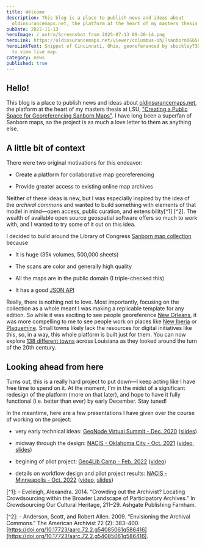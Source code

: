 ```yaml
---
title: Welcome
description: This blog is a place to publish news and ideas about
  oldinsurancemaps.net, the platform at the heart of my masters thesis at LSU...
pubDate: 2022-11-13
heroImage: /_astro/Screenshot from 2025-07-13 09-30-14.png
heroLink: https://oldinsurancemaps.net/viewer/columbus-oh/?sanborn06656_006=100#/center/-82.99805,39.96138/zoom/19.1
heroLinkText: Snippet of Cincinnati, Ohio, georeferenced by sbuckley730. Click
  to view live map.
category: news
published: true
---
```

## Hello!

This blog is a place to publish news and ideas about [oldinsurancemaps.net](https://oldinsurancemaps.net), the platform at the heart of my masters thesis at LSU, ["Creating a Public Space for Georeferencing Sanborn Maps"](https://digitalcommons.lsu.edu/gradschool_theses/5641). I have long been a superfan of Sanborn maps, so the project is as much a love letter to them as anything else.

## A little bit of context

There were two original motivations for this endeavor:

*   Create a platform for collaborative map georeferencing
    
*   Provide greater access to existing online map archives
    

Neither of these ideas is new, but I was especially inspired by the idea of the _archival commons_ and wanted to build something with elements of that model in mind—open access, public curation, and extensibility\[^1\] \[^2\]. The wealth of available open source geospatial software offers so much to work with, and I wanted to try some of it out on this idea.

I decided to build around the Library of Congress [Sanborn map collection](https://loc.gov/collections/sanborn-maps) because

*   It is huge (35k volumes, 500,000 sheets)
    
*   The scans are color and generally high quality
    
*   All the maps are in the public domain (I triple-checked this)
    
*   It has a good [JSON API](https://libraryofcongress.github.io/data-exploration/)
    

Really, there is nothing not to love. Most importantly, focusing on the collection as a whole meant I was making a replicable template for any edition. So while it was exciting to see people georeference [New Orleans](https://oldinsurancemaps.net/viewer/new-orleans-la), it was more compelling to me to see people work on places like [New Iberia](https://oldinsurancemaps.net/viewer/new-iberia-la) or [Plaquemine](https://oldinsurancemaps.net/viewer/plaquemine-la). Small towns likely lack the resources for digital initiatives like this, so, in a way, this whole platform is built just for them. You can now explore [138 different towns](https://oldinsurancemaps.net/browse) across Louisiana as they looked around the turn of the 20th century.

## Looking ahead from here

Turns out, this is a really hard project to put down—I keep acting like I have free time to spend on it. At the moment, I'm in the midst of a significant redesign of the platform (more on that later), and hope to have it fully functional (i.e. better than ever) by early December. Stay tuned!

In the meantime, here are a few presentations I have given over the course of working on the project:

*   very early technical ideas: [GeoNode Virtual Summit - Dec. 2020](https://summit.geonode.org/schedule/#session-110) ([slides](https://docs.google.com/presentation/d/e/2PACX-1vSwbTO3jKrwGFKwouZdPSWfQVB3sws8I7bdH_CiSoNTt3l3wefu3s50NAxXn4N7M9CkW09hf9xZh63j/pub?start=false&loop=false&delayms=3000))
    
*   midway through the design: [NACIS - Oklahoma City - Oct. 2021](https://nacis2021.sched.com/event/lXOu/cartographic-resources) ([video](https://www.youtube.com/watch?v=g7agzL4G5q8), [slides](https://docs.google.com/presentation/d/10khtmm8TOkZpsWNo-Yfvip4HqXHhwrPycIJYsBg1mA4/edit?usp=sharing))
    
*   begining of pilot project: [Geo4Lib Camp - Feb. 2022](https://geo4libcamp.github.io/) ([video](https://www.youtube.com/watch?v=FXnzZ8MkDXo&list=PL6aDid_9TtzUI7_bPoulDphsF4Bfp8AOj&index=6))
    
*   details on workflow design and pilot project results: [NACIS - Minneapolis - Oct. 2022](https://nacis2022.sched.com/event/pgR6/cartographic-research-i) ([video](https://www.youtube.com/watch?v=WmxzfZFfChg), [slides](https://tiny.cc/nacis2022-ac))
    

\[^1\]: - Eveleigh, Alexandra. 2014. “Crowding out the Archivist? Locating Crowdsourcing within the Broader Landscape of Participatory Archives.” In Crowdsourcing Our Cultural Heritage, 211–29. Ashgate Publishing Farnham.

\[^2\]: - Anderson, Scott, and Robert Allen. 2009. “Envisioning the Archival Commons.” The American Archivist 72 (2): 383–400. [https://doi.org/10.17723/aarc.72.2.g54085061q586416](https://doi.org/10.17723/aarc.72.2.g54085061q586416).